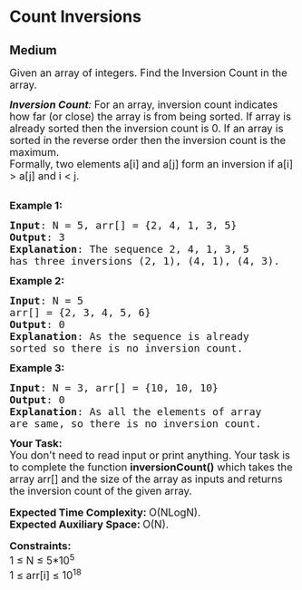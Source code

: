# Count Inversions
## Medium 
<div class="problem-statement" style="user-select: auto;">
                <p style="user-select: auto;"></p><p style="user-select: auto;"><span style="font-size: 18px; user-select: auto;">Given an array of integers. Find the Inversion Count in the array.&nbsp;</span></p>

<p style="user-select: auto;"><span style="font-size: 18px; user-select: auto;"><em style="user-select: auto;"><strong style="user-select: auto;">Inversion Count</strong>: </em>For an array, inversion count indicates how far (or close) the array is from being sorted. If array is already sorted then the inversion count is 0. If an array is sorted in the reverse order then&nbsp;the inversion count is the maximum.&nbsp;<br style="user-select: auto;">
Formally, two elements a[i] and a[j] form an inversion if a[i] &gt; a[j] and i &lt; j.</span><br style="user-select: auto;">
&nbsp;</p>

<p style="user-select: auto;"><span style="font-size: 18px; user-select: auto;"><strong style="user-select: auto;">Example 1:</strong></span></p>

<pre style="user-select: auto;"><span style="font-size: 18px; user-select: auto;"><strong style="user-select: auto;">Input</strong>: N = 5, arr[] = {2, 4, 1, 3, 5}
<strong style="user-select: auto;">Output</strong>: 3
<strong style="user-select: auto;">Explanation</strong>: The sequence 2, 4, 1, 3, 5 
has three inversions (2, 1), (4, 1), (4, 3).</span></pre>

<p style="user-select: auto;"><span style="font-size: 18px; user-select: auto;"><strong style="user-select: auto;">Example 2:</strong></span></p>

<pre style="user-select: auto;"><span style="font-size: 18px; user-select: auto;"><strong style="user-select: auto;">Input</strong>: N = 5
arr[] = {2, 3, 4, 5, 6}
<strong style="user-select: auto;">Output</strong>: 0
<strong style="user-select: auto;">Explanation</strong>: As the sequence is already 
sorted so there is no inversion count.</span></pre>

<p style="user-select: auto;"><span style="font-size: 18px; user-select: auto;"><strong style="user-select: auto;">Example 3:</strong></span></p>

<pre style="user-select: auto;"><span style="font-size: 18px; user-select: auto;"><strong style="user-select: auto;">Input</strong>: N = 3, arr[] = {10, 10, 10}
<strong style="user-select: auto;">Output</strong>: 0
<strong style="user-select: auto;">Explanation</strong>: As all the elements of array 
are same, so there is no inversion count.</span></pre>

<p style="user-select: auto;"><strong style="user-select: auto;"><span style="font-size: 18px; user-select: auto;">Your Task:</span></strong><br style="user-select: auto;">
<span style="font-size: 18px; user-select: auto;">You don't need to read input or print anything. Your task is to complete the function&nbsp;<strong style="user-select: auto;">inversionCount()</strong>&nbsp;which takes the array arr[] and the size of the array as inputs and returns the inversion count of the given array.</span><br style="user-select: auto;">
<br style="user-select: auto;">
<span style="font-size: 18px; user-select: auto;"><strong style="user-select: auto;">Expected Time Complexity:&nbsp;</strong>O(NLogN).<br style="user-select: auto;">
<strong style="user-select: auto;">Expected Auxiliary Space:&nbsp;</strong>O(N).</span><br style="user-select: auto;">
<br style="user-select: auto;">
<span style="font-size: 18px; user-select: auto;"><strong style="user-select: auto;">Constraints:</strong></span><br style="user-select: auto;">
<span style="font-size: 18px; user-select: auto;">1 ≤ N ≤ 5*10<sup style="user-select: auto;">5</sup><br style="user-select: auto;">
1 ≤ arr[i]&nbsp;≤ 10<sup style="user-select: auto;">18</sup></span></p>
 <p style="user-select: auto;"></p>
            </div>